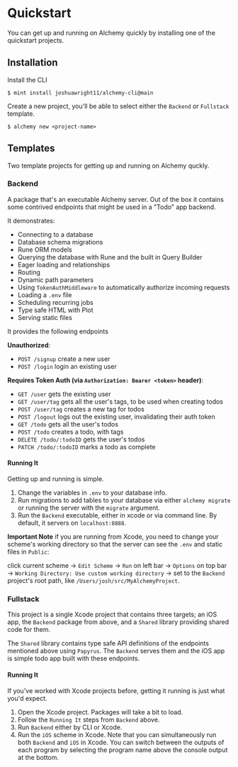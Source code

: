 # Quickstart

You can get up and running on Alchemy quickly by installing one of the quickstart projects.

## Installation

Install the CLI
```shell
$ mint install joshuawright11/alchemy-cli@main
```

Create a new project, you'll be able to select either the `Backend` or `Fullstack` template.
```shell
$ alchemy new <project-name>
```

## Templates

Two template projects for getting up and running on Alchemy quckly.

### Backend

A package that's an executable Alchemy server. Out of the box it contains some contrived endpoints that might be used in a "Todo" app backend.

It demonstrates:
- Connecting to a database
- Database schema migrations
- Rune ORM models
- Querying the database with Rune and the built in Query Builder
- Eager loading and relationships
- Routing
- Dynamic path parameters
- Using `TokenAuthMiddleware` to automatically authorize incoming requests
- Loading a `.env` file 
- Scheduling recurring jobs
- Type safe HTML with Plot
- Serving static files

It provides the following endpoints

**Unauthorized**:

- `POST /signup` create a new user
- `POST /login` login an existing user

**Requires Token Auth (via `Authorization: Bearer <token>` header)**:

- `GET /user` gets the existing user
- `GET /user/tag` gets all the user's tags, to be used when creating todos
- `POST /user/tag` creates a new tag for todos
- `POST /logout` logs out the existing user, invalidating their auth token
- `GET /todo` gets all the user's todos
- `POST /todo` creates a todo, with tags
- `DELETE /todo/:todoID` gets the user's todos
- `PATCH /todo/:todoID` marks a todo as complete

#### Running It

Getting up and running is simple.

1. Change the variables in `.env` to your database info.
2. Run migrations to add tables to your database via either `alchemy migrate` or running the server with the `migrate` argument.
3. Run the `Backend` executable, either in xcode or via command line. By default, it servers on `localhost:8888`.

**Important Note** if you are running from Xcode, you need to change your scheme's working directory so that the server can see the `.env` and static files in `Public`:

click current scheme -> `Edit Scheme` -> `Run` on left bar -> `Options` on top bar -> `Working Directory: Use custom working directory` -> set to the `Backend` project's root path, like `/Users/josh/src/MyAlchemyProject`.

### Fullstack

This project is a single Xcode project that contains three targets; an iOS app, the `Backend` package from above, and a `Shared` library providing shared code for them.

The `Shared` library contains type safe API definitions of the endpoints mentioned above using `Papyrus`. The `Backend` serves them and the iOS app is simple todo app built with these endpoints.

#### Running It

If you've worked with Xcode projects before, getting it running is just what you'd expect.

1. Open the Xcode project. Packages will take a bit to load.
2. Follow the `Running It` steps from `Backend` above.
3. Run `Backend` either by CLI or Xcode.
4. Run the `iOS` scheme in Xcode. Note that you can simultaneously run both `Backend` and `iOS` in Xcode. You can switch between the outputs of each program by selecting the program name above the console output at the bottom.